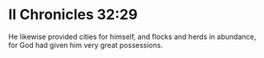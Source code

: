# II Chronicles 32:29

He likewise provided cities for himself, and flocks and herds in abundance, for God had given him very great possessions.

